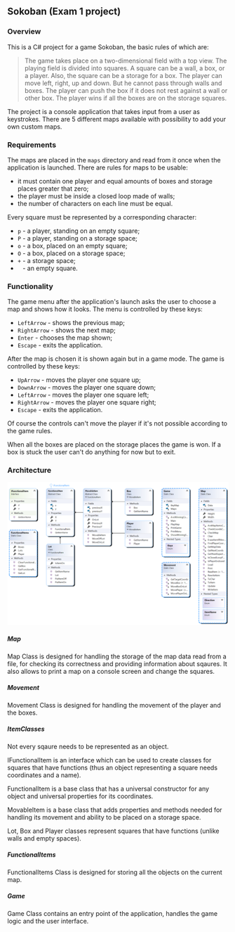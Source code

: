## Sokoban (Exam 1 project)
### Overview
This is a C# project for a game Sokoban, the basic rules of which are:
>The game takes place on a two-dimensional field with a top view. 
>The playing field is divided into squares. A square can be a wall,
>a box, or a player. Also, the square can be a storage for a box.
>The player can move left, right, up and down. But he cannot pass
>through walls and boxes. The player can push the box if it does not
>rest against a wall or other box. The player wins if all the boxes
>are on the storage squares.

The project is a console application that takes input from a user 
as keystrokes. There are 5 different maps available with possibility
to add your own custom maps.

### Requirements
The maps are placed in the `maps` directory and read from it once when
the application is launched. There are rules for maps to be usable:

- it must contain one player and equal amounts of boxes and storage 
places greater that zero;
- the player must be inside a closed loop made of walls;
- the number of characters on each line must be equal.

Every square must be represented by a corresponding character:

- `p` - a player, standing on an empty square;
- `P` - a player, standing on a storage space;
- `o` - a box, placed on an empty square;
- `O` - a box, placed on a storage space;
- `+` - a storage space;
- ` ` - an empty square.

### Functionality
The game menu after the application's launch asks the user to
choose a map and shows how it looks. The menu is controlled by these
keys:

- `LeftArrow` - shows the previous map;
- `RightArrow` - shows the next map;
- `Enter` - chooses the map shown;
- `Escape` - exits the application.

After the map is chosen it is shown again but in a game mode.
The game is controlled by these keys:

- `UpArrow` - moves the player one square up;
- `DownArrow` - moves the player one square down;
- `LeftArrow` - moves the player one square left;
- `RightArrow` - moves the player one square right;
- `Escape` - exits the application.

Of course the controls can't move the player if it's not possible
according to the game rules.

When all the boxes are placed on the storage places the game is won.
If a box is stuck the user can't do anything for now but to exit.

### Architecture
![](ClassDiagram.png)
##### Map
Map Class is designed for handling the storage of the map data read 
from a file, for checking its correctness and providing information
about sqaures. It also allows to print a map on a console screen and
change the squares.
##### Movement
Movement Class is designed for handling the movement of the player
and the boxes.
##### ItemClasses
Not every sqaure needs to be represented as an object.

IFunctionalItem is an interface which can be used to create
classes for squares that have functions (thus an object representing
a square needs coordinates and a name).

FunctionalItem is a base class that has a universal constructor
for any object and universal properties for its coordinates.

MovableItem is a base class that adds properties and methods needed
for handling its movement and ability to be placed on a storage space.

Lot, Box and Player classes represent squares that have functions
(unlike walls and empty spaces).

##### FunctionalItems
FunctionalItems Class is designed for storing all the objects on the
current map.

##### Game
Game Class contains an entry point of the application, handles the
game logic and the user interface.
